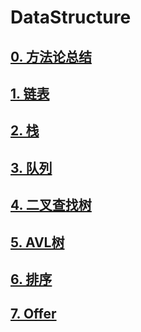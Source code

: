 # DataStructure

## [0. 方法论总结](https://github.com/tygxy/DataStructure/blob/master/summarize.md)
## [1. 链表](https://github.com/tygxy/DataStructure/blob/master/LinkedList.md)
## [2. 栈](https://github.com/tygxy/DataStructure/blob/master/Stack.md)
## [3. 队列](https://github.com/tygxy/DataStructure/blob/master/Queue.md)
## [4. 二叉查找树](https://github.com/tygxy/DataStructure/blob/master/BinarySearchTree.md)
## [5. AVL树](https://github.com/tygxy/DataStructure/blob/master/AVLTree.md)
## [6. 排序](https://github.com/tygxy/DataStructure/blob/master/Sort.md)
## [7. Offer](https://github.com/tygxy/DataStructure/blob/master/Offer.md)

